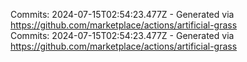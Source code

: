 Commits: 2024-07-15T02:54:23.477Z - Generated via https://github.com/marketplace/actions/artificial-grass
<br>
Commits: 2024-07-15T02:54:23.477Z - Generated via https://github.com/marketplace/actions/artificial-grass
<br>
